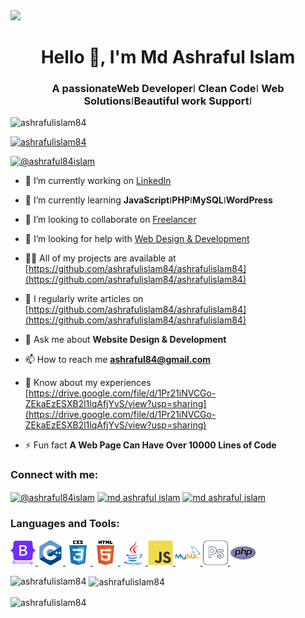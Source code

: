 <img src="https://i.ibb.co/wZs6Q26K/Md-Ashraful-Islam.png">
<h1 align="center">Hello 👋, I'm Md Ashraful Islam</h1>
<h3 align="center">A passionateWeb Developerǀ Clean Codeǀ Web SolutionsǀBeautiful work Supportǀ</h3>

<p align="left"> <img src="https://komarev.com/ghpvc/?username=ashrafulislam84&label=Profile%20views&color=0e75b6&style=flat" alt="ashrafulislam84" /> </p>

<p align="left"> <a href="https://github.com/ryo-ma/github-profile-trophy"><img src="https://github-profile-trophy.vercel.app/?username=ashrafulislam84" alt="ashrafulislam84" /></a> </p>

<p align="left"> <a href="https://twitter.com/@ashraful84islam" target="blank"><img src="https://img.shields.io/twitter/follow/@ashraful84islam?logo=twitter&style=for-the-badge" alt="@ashraful84islam" /></a> </p>

- 🔭 I’m currently working on [LinkedIn](https://www.linkedin.com/in/md-ashraful-islam-5a5822107/)

- 🌱 I’m currently learning **JavaScriptǀPHPǀMySQLǀWordPress**

- 👯 I’m looking to collaborate on [Freelancer](https://www.freelancer.com/u/devashraf84)

- 🤝 I’m looking for help with [Web Design & Development](https://github.com/ashrafulislam84/ashrafulislam84)

- 👨‍💻 All of my projects are available at [https://github.com/ashrafulislam84/ashrafulislam84](https://github.com/ashrafulislam84/ashrafulislam84)

- 📝 I regularly write articles on [https://github.com/ashrafulislam84/ashrafulislam84](https://github.com/ashrafulislam84/ashrafulislam84)

- 💬 Ask me about **Website Design & Development**

- 📫 How to reach me **ashraful84@gmail.com**

- 📄 Know about my experiences [https://drive.google.com/file/d/1Pr21iNVCGo-ZEkaEzESXB2l1lqAfjYvS/view?usp=sharing](https://drive.google.com/file/d/1Pr21iNVCGo-ZEkaEzESXB2l1lqAfjYvS/view?usp=sharing)

- ⚡ Fun fact **A Web Page Can Have Over 10000 Lines of Code**

<h3 align="left">Connect with me:</h3>
<p align="left">
<a href="https://twitter.com/@ashraful84islam" target="blank"><img align="center" src="https://raw.githubusercontent.com/rahuldkjain/github-profile-readme-generator/master/src/images/icons/Social/twitter.svg" alt="@ashraful84islam" height="30" width="40" /></a>
<a href="https://linkedin.com/in/md ashraful islam" target="blank"><img align="center" src="https://raw.githubusercontent.com/rahuldkjain/github-profile-readme-generator/master/src/images/icons/Social/linked-in-alt.svg" alt="md ashraful islam" height="30" width="40" /></a>
<a href="https://fb.com/md ashraful islam" target="blank"><img align="center" src="https://raw.githubusercontent.com/rahuldkjain/github-profile-readme-generator/master/src/images/icons/Social/facebook.svg" alt="md ashraful islam" height="30" width="40" /></a>
</p>

<h3 align="left">Languages and Tools:</h3>
<p align="left"> <a href="https://getbootstrap.com" target="_blank" rel="noreferrer"> <img src="https://raw.githubusercontent.com/devicons/devicon/master/icons/bootstrap/bootstrap-plain-wordmark.svg" alt="bootstrap" width="40" height="40"/> </a> <a href="https://www.w3schools.com/cpp/" target="_blank" rel="noreferrer"> <img src="https://raw.githubusercontent.com/devicons/devicon/master/icons/cplusplus/cplusplus-original.svg" alt="cplusplus" width="40" height="40"/> </a> <a href="https://www.w3schools.com/css/" target="_blank" rel="noreferrer"> <img src="https://raw.githubusercontent.com/devicons/devicon/master/icons/css3/css3-original-wordmark.svg" alt="css3" width="40" height="40"/> </a> <a href="https://www.w3.org/html/" target="_blank" rel="noreferrer"> <img src="https://raw.githubusercontent.com/devicons/devicon/master/icons/html5/html5-original-wordmark.svg" alt="html5" width="40" height="40"/> </a> <a href="https://www.java.com" target="_blank" rel="noreferrer"> <img src="https://raw.githubusercontent.com/devicons/devicon/master/icons/java/java-original.svg" alt="java" width="40" height="40"/> </a> <a href="https://developer.mozilla.org/en-US/docs/Web/JavaScript" target="_blank" rel="noreferrer"> <img src="https://raw.githubusercontent.com/devicons/devicon/master/icons/javascript/javascript-original.svg" alt="javascript" width="40" height="40"/> </a> <a href="https://www.mysql.com/" target="_blank" rel="noreferrer"> <img src="https://raw.githubusercontent.com/devicons/devicon/master/icons/mysql/mysql-original-wordmark.svg" alt="mysql" width="40" height="40"/> </a> <a href="https://www.photoshop.com/en" target="_blank" rel="noreferrer"> <img src="https://raw.githubusercontent.com/devicons/devicon/master/icons/photoshop/photoshop-line.svg" alt="photoshop" width="40" height="40"/> </a> <a href="https://www.php.net" target="_blank" rel="noreferrer"> <img src="https://raw.githubusercontent.com/devicons/devicon/master/icons/php/php-original.svg" alt="php" width="40" height="40"/> </a> </p>

<p><img align="left" src="https://github-readme-stats.vercel.app/api/top-langs?username=ashrafulislam84&show_icons=true&locale=en&layout=compact" alt="ashrafulislam84" /></p>

<p>&nbsp;<img align="center" src="https://github-readme-stats.vercel.app/api?username=ashrafulislam84&show_icons=true&locale=en" alt="ashrafulislam84" /></p>

<p><img align="center" src="https://github-readme-streak-stats.herokuapp.com/?user=ashrafulislam84&" alt="ashrafulislam84" /></p>
